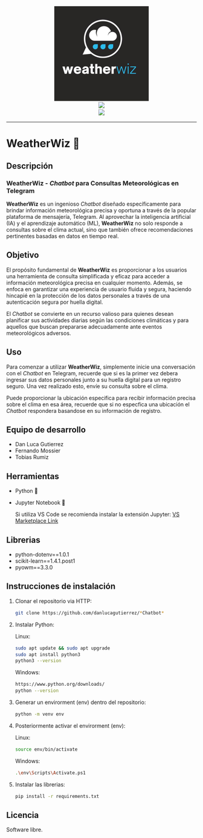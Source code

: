 <!-- README --->

<div align="center">
    <img src="./resources/weatherwiz_logo.jpg" height="250">
</div>
<div align="center">
   <a href="https://github.com/danlucagutierrez/*Chatbot*">
      <img src="https://img.shields.io/badge/WeatherWiz-blue" height="20">
   </a>
</div>
<div align="center">
   <a>
      <img src="https://img.shields.io/badge/Estado-En%20Desarrollo-green" height="20">
   </a>
</div>
<hr>

# WeatherWiz 💬

## Descripción

### **WeatherWiz** - *Chatbot* para Consultas Meteorológicas en Telegram

**WeatherWiz** es un ingenioso *Chatbot* diseñado específicamente para brindar información meteorológica precisa y oportuna a través de la popular plataforma de mensajería, Telegram. Al aprovechar la inteligencia artificial (IA) y el aprendizaje automático (ML), **WeatherWiz** no solo responde a consultas sobre el clima actual, sino que también ofrece recomendaciones pertinentes basadas en datos en tiempo real.


## Objetivo

El propósito fundamental de **WeatherWiz** es proporcionar a los usuarios una herramienta de consulta simplificada y eficaz para acceder a información meteorológica precisa en cualquier momento. Además, se enfoca en garantizar una experiencia de usuario fluida y segura, haciendo hincapié en la protección de los datos personales a través de una autenticación segura por huella digital. 

El *Chatbot* se convierte en un recurso valioso para quienes desean planificar sus actividades diarias según las condiciones climáticas y para aquellos que buscan prepararse adecuadamente ante eventos meteorológicos adversos.

## Uso

Para comenzar a utilizar **WeatherWiz**, simplemente inicie una conversación con el *Chatbot* en Telegram, recuerde que si es la primer vez debera ingresar sus datos personales junto a su huella digital para un registro seguro. Una vez realizado esto, envíe su consulta sobre el clima. 

Puede proporcionar la ubicación especifica para recibir información precisa sobre el clima en esa área, recuerde que si no especfica una ubicación el *Chatbot* respondera basandose en su información de registro.

## Equipo de desarrollo

- Dan Luca Gutierrez
- Fernando Mossier
- Tobias Rumiz

## Herramientas

- Python 🐍
- Jupyter Notebook 📕 

   Si utiliza VS Code se recomienda instalar la extensión Jupyter:
   [VS Marketplace Link](https://marketplace.visualstudio.com/items?itemName=ms-toolsai.jupyter)

<!-- Agregar otras herramientas aquí. -->

## Librerias

- python-dotenv==1.0.1
- scikit-learn==1.4.1.post1
- pyowm==3.3.0

<!-- Agregar otras librerias aquí. -->

## Instrucciones de instalación

1. Clonar el repositorio via HTTP:
   ```bash
   git clone https://github.com/danlucagutierrez/*Chatbot*
   ```

2. Instalar Python:

    Linux:
    ```bash
    sudo apt update && sudo apt upgrade
    sudo apt install python3
    python3 --version
    ```

    Windows:
    ```bash
    https://www.python.org/downloads/
    python --version
    ```

2. Generar un envirorment (env) dentro del repositorio:
    ```bash
    python -m venv env
    ```

3. Posteriormente activar el envirorment (env):

    Linux:
    ```bash
    source env/bin/activate
    ```
    Windows:
    ```bash
    .\env\Scripts\Activate.ps1
    ```

4. Instalar las librerias:
   ```bash
   pip install -r requirements.txt
    ```

<!-- Agregar otros pasos aquí. -->

## Licencia

Software libre.
